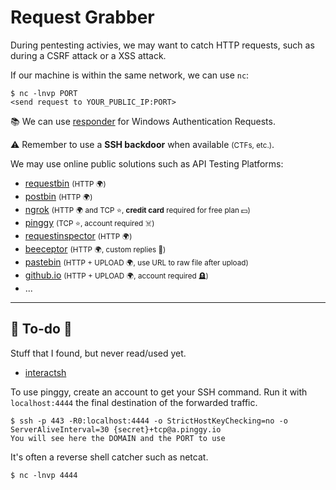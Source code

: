 # Request Grabber

<div class="row row-cols-lg-2"><div>

During pentesting activies, we may want to catch HTTP requests, such as during a CSRF attack or a XSS attack.

If our machine is within the same network, we can use `nc`:

```shell!
$ nc -lnvp PORT
<send request to YOUR_PUBLIC_IP:PORT>
```

📚 We can use [responder](/cybersecurity/red-team/tools/utilities/networking/responder.md) for Windows Authentication Requests.

⚠️ Remember to use a **SSH backdoor** when available <small>(CTFs, etc.)</small>.
</div><div>

We may use online public solutions such as API Testing Platforms:

* [requestbin](https://public.requestbin.com/r/) <small>(HTTP 🌍)</small>
* [postbin](https://www.toptal.com/developers/postbin/) <small>(HTTP 🌍)</small>
* [ngrok](https://ngrok.com/) <small>(HTTP 🌍 and TCP ⭐, **credit card** required for free plan 💵)</small>
* [pinggy](https://pinggy.io/) <small>(TCP ⭐, account required ☠️)</small>
* [requestinspector](https://requestinspector.com/) <small>(HTTP 🌍)</small>
* [beeceptor](https://beeceptor.com/) <small>(HTTP 🌍, custom replies 🐐)</small>
* [pastebin](https://pastebin.com/) <small>(HTTP + UPLOAD 🌍, use URL to raw file after upload)</small>
* [github.io](https://pages.github.com/) <small>(HTTP + UPLOAD 🌍, account required 🪦)</small>
* ...
</div></div>

<hr class="sep-both">

## 👻 To-do 👻

Stuff that I found, but never read/used yet.

<div class="row row-cols-lg-2"><div>

* [interactsh](https://app.interactsh.com/#/)
</div><div>

To use pinggy, create an account to get your SSH command. Run it with `localhost:4444` the final destination of the forwarded traffic.

```shell!
$ ssh -p 443 -R0:localhost:4444 -o StrictHostKeyChecking=no -o ServerAliveInterval=30 {secret}+tcp@a.pinggy.io
You will see here the DOMAIN and the PORT to use
```

It's often a reverse shell catcher such as netcat.

```shell!
$ nc -lnvp 4444
```
</div></div>